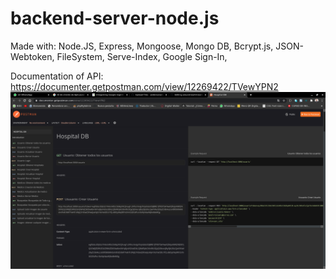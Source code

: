 # backend-server-node.js
Made with: Node.JS, Express, Mongoose, Mongo DB, Bcrypt.js, JSON-Webtoken, FileSystem, Serve-Index, Google Sign-In, 

Documentation of API: https://documenter.getpostman.com/view/12269422/TVewYPN2   
![Screenshot](1.jpg)

